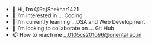 - 👋 Hi, I’m @RajShekhar1421
- 👀 I’m interested in ... Coding
- 🌱 I’m currently learning ...DSA and Web Development
- 💞️ I’m looking to collaborate on ... Git Hub
- 📫 How to reach me ...0105cs201096@oriental.ac.in

<!---
RajShekhar1421/RajShekhar1421 is a ✨ special ✨ repository because its `README.md` (this file) appears on your GitHub profile.
You can click the Preview link to take a look at your changes.
--->
